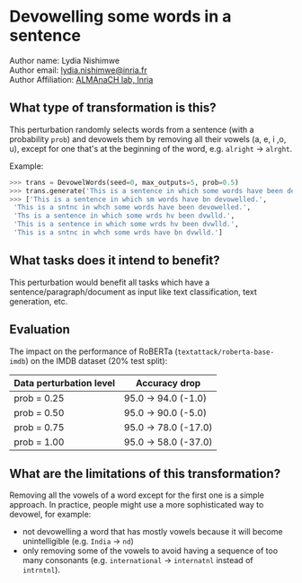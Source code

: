 # Devowelling some words in a sentence

Author name: Lydia Nishimwe \
Author email: lydia.nishimwe@inria.fr \
Author Affiliation: [ALMAnaCH lab, Inria](https://files.inria.fr/almanach/index-en.html)

## What type of transformation is this?

This perturbation randomly selects words from a sentence (with a probability `prob`) and devowels them by removing all their vowels (a, e, i ,o, u), except for one that's at the beginning of the word, e.g. `alright` -> `alrght`.

Example:
```python
>>> trans = DevowelWords(seed=0, max_outputs=5, prob=0.5)
>>> trans.generate('This is a sentence in which some words have been devowelled.')
>>> ['This is a sentence in which sm words have bn devowelled.',
 'This is a sntnc in whch some words have been devowelled.',
 'Ths is a sentence in which some wrds hv been dvwlld.',
 'This is a sentence in which some wrds hv been dvwlld.',
 'This is a sntnc in whch some wrds have bn dvwlld.']
```

## What tasks does it intend to benefit?

This perturbation would benefit all tasks which have a sentence/paragraph/document as input like text classification,
text generation, etc. 

## Evaluation

The impact on the performance of RoBERTa (`textattack/roberta-base-imdb`) on the IMDB dataset (20% test split):

| Data perturbation level | Accuracy drop |
|---|---|
| prob = 0.25 | 95.0 -> 94.0 (-1.0) |
| prob = 0.50 | 95.0 -> 90.0 (-5.0) |
| prob = 0.75 | 95.0 -> 78.0 (-17.0) |
| prob = 1.00 | 95.0 -> 58.0 (-37.0) |

## What are the limitations of this transformation?

Removing all the vowels of a word except for the first one is a simple approach. In practice, people might use a more sophisticated way to devowel, for example:
- not devowelling a word that has mostly vowels because it will become unintelligible (e.g. `India` -> `nd`)
- only removing some of the vowels to avoid having a sequence of too many consonants (e.g. `international` -> `internatnl` instead of `intrntnl`).
